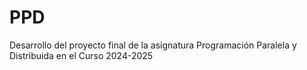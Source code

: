 # PPD
Desarrollo del proyecto final de la asignatura Programación Paralela y Distribuida en el Curso 2024-2025
